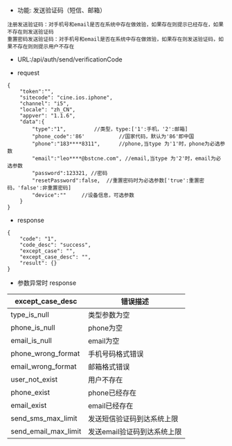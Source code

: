* 功能: 发送验证码（短信、邮箱）
```
注册发送验证码：对手机号和email是否在系统中存在做效验，如果存在则提示已经存在，如果不存在则发送验证码
重置密码发送验证码：对手机号和email是否在系统中存在做效验，如果存在则发送验证码，如果不存在则则提示用户不存在
```

* URL:/api/auth/send/verificationCode

* request
```
{
    "token":"",
    "sitecode": "cine.ios.iphone",
    "channel": "i5", 
    "locale": "zh_CN",
    "appver": "1.1.6",
    "data":{
        "type":"1",         //类型，type:['1':手机，'2':邮箱]
        "phone_code":'86'           //国家代码，默认为'86'即中国
        "phone":"183****8311",      //phone,当type 为'1'时，phone为必选参数
        "email":"leo****@bstcne.com", //email,当type 为'2'时，email为必选参数
        "password":123321, //密码
        "resetPassword":false,  //重置密码时为必选参数['true':重置密码，'false':非重置密码]
        "device":""     //设备信息，可选参数
    }
}
```

* response
```
{
    "code": "1",
    "code_desc": "success",
    "except_case": "",
    "except_case_desc": "",
    "result": {}
}
```
          
  - 参数异常时 response
  
 except_case_desc|错误描述
 -|-
 type_is_null|类型参数为空
 phone_is_null|phone为空
 email_is_null|email为空
 phone_wrong_format|手机号码格式错误
 email_wrong_format|邮箱格式错误
 user_not_exist|用户不存在
 phone_exist|phone已经存在
 email_exist|email已经存在
 send_sms_max_limit|发送短信验证码到达系统上限
 send_email_max_limit|发送email验证码到达系统上限


